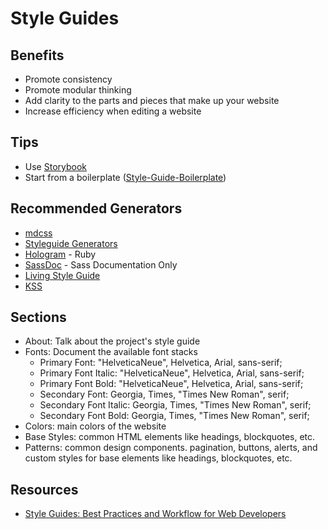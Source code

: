 # Style Guides

## Benefits

- Promote consistency
- Promote modular thinking
- Add clarity to the parts and pieces that make up your website
- Increase efficiency when editing a website

## Tips

- Use [Storybook](https://storybook.js.org/)
- Start from a boilerplate ([Style-Guide-Boilerplate](https://github.com/bjankord/Style-Guide-Boilerplate))

## Recommended Generators

- [mdcss](https://github.com/jonathantneal/mdcss)
- [Styleguide Generators](https://github.com/davidhund/styleguide-generators)
- [Hologram](http://trulia.github.io/hologram/) - Ruby
- [SassDoc](http://sassdoc.com/) - Sass Documentation Only
- [Living Style Guide](https://github.com/livingstyleguide/livingstyleguide#readme)
- [KSS](http://warpspire.com/kss/)

## Sections

- About: Talk about the project's style guide
- Fonts: Document the available font stacks
  - Primary Font: "HelveticaNeue", Helvetica, Arial, sans-serif;
  - Primary Font Italic: "HelveticaNeue", Helvetica, Arial, sans-serif;
  - Primary Font Bold: "HelveticaNeue", Helvetica, Arial, sans-serif;
  - Secondary Font: Georgia, Times, "Times New Roman", serif;
  - Secondary Font Italic: Georgia, Times, "Times New Roman", serif;
  - Secondary Font Bold: Georgia, Times, "Times New Roman", serif;
- Colors: main colors of the website
- Base Styles: common HTML elements like headings, blockquotes, etc.
- Patterns: common design components. pagination, buttons, alerts, and custom styles for base elements like headings, blockquotes, etc.

## Resources

- [Style Guides: Best Practices and Workflow for Web Developers](http://slides.com/tset/styleguides#/)
